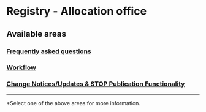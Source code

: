 # Registry - Allocation office

## Available areas

### [Frequently asked questions](faq/faq_registry.md)

### [Workflow](documentation/Workflow.md)

### [Change Notices/Updates & STOP Publication Functionality](documentation/STOP_update_and_change_notices.md)


---

*Select one of the above areas for more information.
